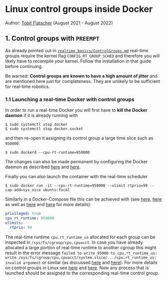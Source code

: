 # Linux control groups inside Docker

Author: [Tobit Flatscher](https://github.com/2b-t) (August 2021 - August 2022)



## 1. Control groups with `PREEMPT`

As already pointed out in [`realtime_basics/ControlGroups.md`](../realtime_basics/ControlGroups.md) real-time groups require the kernel flag `CONFIG_RT_GROUP_SCHED` and therefore you will likely have to recompile your kernel. Follow the installation in that guide before continuing.

Be warned: **Control groups are known to have a high amount of jitter** and are mentioned here just for completeness. They are unlikely to be sufficient for real-time robotics.

### 1.1 Launching a real-time Docker with control groups

In order to run a real-time Docker you will first have to **kill the Docker daemon** if it is already running with

```shell
$ sudo systemctl stop docker
$ sudo systemctl stop docker.socket
```

and then re-open it assigning its control group a large time slice such as `950000`:

```shell
$ sudo dockerd --cpu-rt-runtime=950000
```

The changes can also be made permanent by configuring the Docker daemon as described [here](https://docs.docker.com/config/containers/resource_constraints/#configure-the-docker-daemon) and [here](https://docs.docker.com/config/daemon/).

Finally you can also launch the container with the real-time scheduler

```shell
$ sudo docker run -it --cpu-rt-runtime=950000 --ulimit rtprio=99 --cap-add=sys_nice ubuntu:focal
```

Similarly in a Docker-Compose file this can be achieved with (see [here](https://github.com/compose-spec/compose-spec/blob/master/spec.md#cpu_rt_runtime), [here](https://github.com/compose-spec/compose-spec/blob/master/spec.md#ulimits) as well as [here](https://github.com/ba-st/docker-pharo/blob/master/docs/rtprio.md) and [here](https://docs.docker.com/engine/reference/run/#runtime-privilege-and-linux-capabilities) for more details):

```yml
privileged: true
cpu_rt_runtime: 950000
ulimits:
  rtprio: 99
```

The real-time runtime `cpu.rt_runtime_us` allocated for each group can be inspected in `/sys/fs/cgroup/cpu,cpuacct`. In case you have already allocated a large portion of real-time runtime to another cgroup this might result in the error message `failed to write 95000 to cpu.rt_runtime_us: write /sys/fs/cgroup/cpu,cpuacct/system.slice/.../cpu.rt_runtime_us: invalid argument` or similar (as discussed [here](https://stackoverflow.com/questions/28493333/error-writing-to-cgroup-parameter-cpu-rt-runtime-us) and [here](https://github.com/moby/moby/issues/31411)). For more details on control groups in Linux see [here](https://www.kernel.org/doc/html/latest/scheduler/sched-rt-group.html) and [here](https://www.kernel.org/doc/html/latest/admin-guide/cgroup-v1/cgroups.html). Now any process that is launched should be assigned to the corresponding real-time control group.
